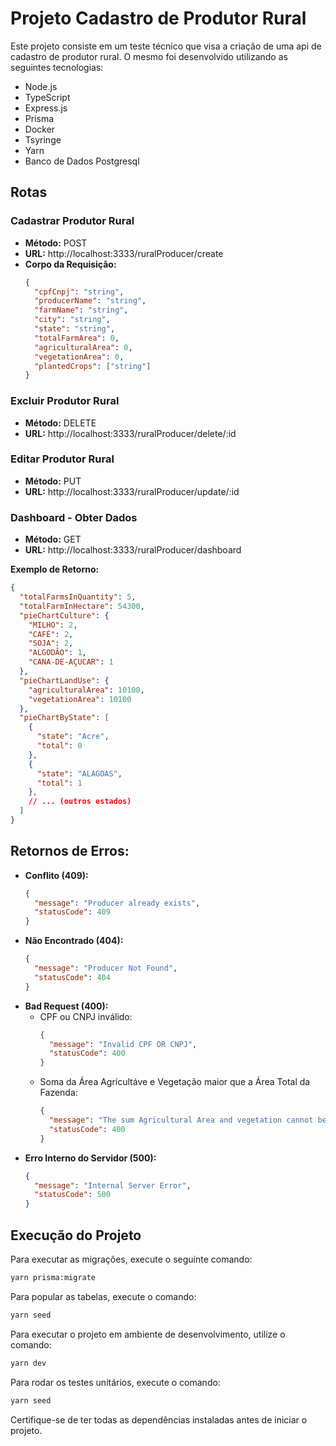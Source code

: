# Projeto Cadastro de Produtor Rural

Este projeto consiste em um teste técnico que visa a criação de uma api de cadastro de produtor rural. O mesmo foi desenvolvido utilizando as seguintes tecnologias:

- Node.js
- TypeScript
- Express.js
- Prisma
- Docker
- Tsyringe
- Yarn
- Banco de Dados Postgresql

## Rotas

### Cadastrar Produtor Rural

- **Método:** POST
- **URL:** http://localhost:3333/ruralProducer/create
- **Corpo da Requisição:**
  ```json
  {
    "cpfCnpj": "string",
    "producerName": "string",
    "farmName": "string",
    "city": "string",
    "state": "string",
    "totalFarmArea": 0,
    "agriculturalArea": 0,
    "vegetationArea": 0,
    "plantedCrops": ["string"]
  }
  ```

### Excluir Produtor Rural

- **Método:** DELETE
- **URL:** http://localhost:3333/ruralProducer/delete/:id

### Editar Produtor Rural

- **Método:** PUT
- **URL:** http://localhost:3333/ruralProducer/update/:id

### Dashboard - Obter Dados

- **Método:** GET
- **URL:** http://localhost:3333/ruralProducer/dashboard

**Exemplo de Retorno:**
```json
{
  "totalFarmsInQuantity": 5,
  "totalFarmInHectare": 54300,
  "pieChartCulture": {
    "MILHO": 2,
    "CAFÉ": 2,
    "SOJA": 2,
    "ALGODÃO": 1,
    "CANA-DE-AÇUCAR": 1
  },
  "pieChartLandUse": {
    "agriculturalArea": 10100,
    "vegetationArea": 10100
  },
  "pieChartByState": [
    {
      "state": "Acre",
      "total": 0
    },
    {
      "state": "ALAGOAS",
      "total": 1
    },
    // ... (outros estados)
  ]
}
```

## Retornos de Erros:
  
  - **Conflito (409):**
    ```json
    {
      "message": "Producer already exists",
      "statusCode": 409
    }
    ```
  - **Não Encontrado (404):**
    ```json
    {
      "message": "Producer Not Found",
      "statusCode": 404
    }
    ```
  - **Bad Request (400):**
    - CPF ou CNPJ inválido:
      ```json
      {
        "message": "Invalid CPF OR CNPJ",
        "statusCode": 400
      }
      ```
    - Soma da Área Agrícultáve e Vegetação maior que a Área Total da Fazenda:
      ```json
      {
        "message": "The sum Agricultural Area and vegetation cannot be greater than the total area of the farm",
        "statusCode": 400
      }
      ```
  - **Erro Interno do Servidor (500):**
    ```json
    {
      "message": "Internal Server Error",
      "statusCode": 500
    }
    ```

## Execução do Projeto

Para executar as migrações, execute o seguinte comando:

```bash
yarn prisma:migrate
```

Para popular as tabelas, execute o comando:

```bash
yarn seed
```

Para executar o projeto em ambiente de desenvolvimento, utilize o comando:

```bash
yarn dev
```

Para rodar os testes unitários, execute o comando:

```bash
yarn seed
```

Certifique-se de ter todas as dependências instaladas antes de iniciar o projeto.


